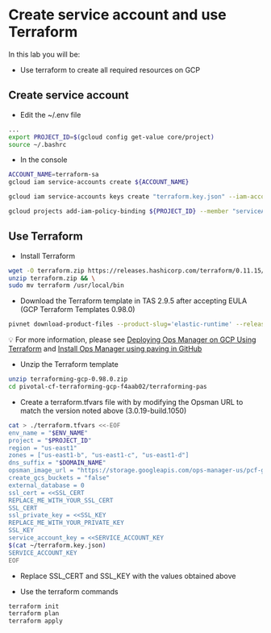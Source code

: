 # Create service account and use Terraform

In this lab you will be:

- Use terraform to create all required resources on GCP

## Create service account

- Edit the ~/.env file

```bash
...
export PROJECT_ID=$(gcloud config get-value core/project)
source ~/.bashrc
```

- In the console

```bash
ACCOUNT_NAME=terraform-sa
gcloud iam service-accounts create ${ACCOUNT_NAME}

gcloud iam service-accounts keys create "terraform.key.json" --iam-account "${ACCOUNT_NAME}@${PROJECT_ID}.iam.gserviceaccount.com"

gcloud projects add-iam-policy-binding ${PROJECT_ID} --member "serviceAccount:${ACCOUNT_NAME}@${PROJECT_ID}.iam.gserviceaccount.com" --role 'roles/owner'
```

## Use Terraform

- Install Terraform

```bash
wget -O terraform.zip https://releases.hashicorp.com/terraform/0.11.15/terraform_0.11.15_linux_amd64.zip && \
unzip terraform.zip && \
sudo mv terraform /usr/local/bin 
```

- Download the Terraform template in TAS 2.9.5 after accepting EULA (GCP Terraform Templates 0.98.0)

```bash
pivnet download-product-files --product-slug='elastic-runtime' --release-version='2.9.5' --product-file-id=697856
```

:bulb: For more information, please see [Deploying Ops Manager on GCP Using Terraform](https://docs.pivotal.io/ops-manager/2-9/gcp/prepare-env-terraform.html) and [Install Ops Manager using paving in GitHub](https://github.com/pivotal/paving)

- Unzip the Terraform template

```bash
unzip terraforming-gcp-0.98.0.zip
cd pivotal-cf-terraforming-gcp-f4aab02/terraforming-pas
```

- Create a terraform.tfvars file with by modifying the Opsman URL to match the version noted above (3.0.19-build.1050)

```bash
cat > ./terraform.tfvars <<-EOF
env_name = "$ENV_NAME"
project = "$PROJECT_ID"
region = "us-east1"
zones = ["us-east1-b", "us-east1-c", "us-east1-d"]
dns_suffix = "$DOMAIN_NAME"
opsman_image_url = "https://storage.googleapis.com/ops-manager-us/pcf-gcp-3.0.19-build.1050.tar.gz"
create_gcs_buckets = "false"
external_database = 0
ssl_cert = <<SSL_CERT
REPLACE_ME_WITH_YOUR_SSL_CERT
SSL_CERT
ssl_private_key = <<SSL_KEY
REPLACE_ME_WITH_YOUR_PRIVATE_KEY
SSL_KEY
service_account_key = <<SERVICE_ACCOUNT_KEY
$(cat ~/terraform.key.json)
SERVICE_ACCOUNT_KEY
EOF
```

- Replace SSL_CERT and SSL_KEY with the values obtained above

- Use the terraform commands

```bash
terraform init
terraform plan
terraform apply
```
